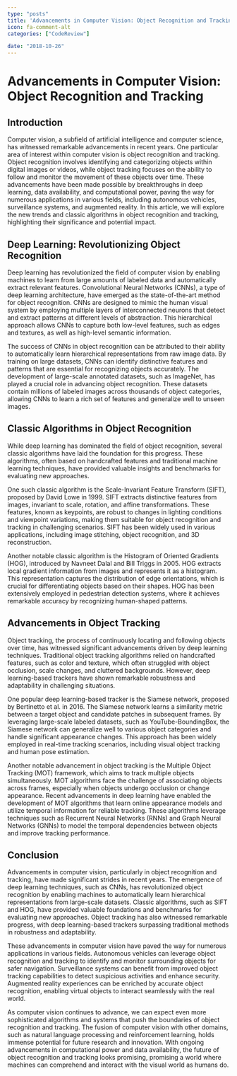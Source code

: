 ```yaml
---
type: "posts"
title: 'Advancements in Computer Vision: Object Recognition and Tracking'
icon: fa-comment-alt
categories: ["CodeReview"]

date: "2018-10-26"
---
```




# Advancements in Computer Vision: Object Recognition and Tracking

## Introduction

Computer vision, a subfield of artificial intelligence and computer science, has witnessed remarkable advancements in recent years. One particular area of interest within computer vision is object recognition and tracking. Object recognition involves identifying and categorizing objects within digital images or videos, while object tracking focuses on the ability to follow and monitor the movement of these objects over time. These advancements have been made possible by breakthroughs in deep learning, data availability, and computational power, paving the way for numerous applications in various fields, including autonomous vehicles, surveillance systems, and augmented reality. In this article, we will explore the new trends and classic algorithms in object recognition and tracking, highlighting their significance and potential impact.

## Deep Learning: Revolutionizing Object Recognition

Deep learning has revolutionized the field of computer vision by enabling machines to learn from large amounts of labeled data and automatically extract relevant features. Convolutional Neural Networks (CNNs), a type of deep learning architecture, have emerged as the state-of-the-art method for object recognition. CNNs are designed to mimic the human visual system by employing multiple layers of interconnected neurons that detect and extract patterns at different levels of abstraction. This hierarchical approach allows CNNs to capture both low-level features, such as edges and textures, as well as high-level semantic information.

The success of CNNs in object recognition can be attributed to their ability to automatically learn hierarchical representations from raw image data. By training on large datasets, CNNs can identify distinctive features and patterns that are essential for recognizing objects accurately. The development of large-scale annotated datasets, such as ImageNet, has played a crucial role in advancing object recognition. These datasets contain millions of labeled images across thousands of object categories, allowing CNNs to learn a rich set of features and generalize well to unseen images.

## Classic Algorithms in Object Recognition

While deep learning has dominated the field of object recognition, several classic algorithms have laid the foundation for this progress. These algorithms, often based on handcrafted features and traditional machine learning techniques, have provided valuable insights and benchmarks for evaluating new approaches.

One such classic algorithm is the Scale-Invariant Feature Transform (SIFT), proposed by David Lowe in 1999. SIFT extracts distinctive features from images, invariant to scale, rotation, and affine transformations. These features, known as keypoints, are robust to changes in lighting conditions and viewpoint variations, making them suitable for object recognition and tracking in challenging scenarios. SIFT has been widely used in various applications, including image stitching, object recognition, and 3D reconstruction.

Another notable classic algorithm is the Histogram of Oriented Gradients (HOG), introduced by Navneet Dalal and Bill Triggs in 2005. HOG extracts local gradient information from images and represents it as a histogram. This representation captures the distribution of edge orientations, which is crucial for differentiating objects based on their shapes. HOG has been extensively employed in pedestrian detection systems, where it achieves remarkable accuracy by recognizing human-shaped patterns.

## Advancements in Object Tracking

Object tracking, the process of continuously locating and following objects over time, has witnessed significant advancements driven by deep learning techniques. Traditional object tracking algorithms relied on handcrafted features, such as color and texture, which often struggled with object occlusion, scale changes, and cluttered backgrounds. However, deep learning-based trackers have shown remarkable robustness and adaptability in challenging situations.

One popular deep learning-based tracker is the Siamese network, proposed by Bertinetto et al. in 2016. The Siamese network learns a similarity metric between a target object and candidate patches in subsequent frames. By leveraging large-scale labeled datasets, such as YouTube-BoundingBox, the Siamese network can generalize well to various object categories and handle significant appearance changes. This approach has been widely employed in real-time tracking scenarios, including visual object tracking and human pose estimation.

Another notable advancement in object tracking is the Multiple Object Tracking (MOT) framework, which aims to track multiple objects simultaneously. MOT algorithms face the challenge of associating objects across frames, especially when objects undergo occlusion or change appearance. Recent advancements in deep learning have enabled the development of MOT algorithms that learn online appearance models and utilize temporal information for reliable tracking. These algorithms leverage techniques such as Recurrent Neural Networks (RNNs) and Graph Neural Networks (GNNs) to model the temporal dependencies between objects and improve tracking performance.

## Conclusion

Advancements in computer vision, particularly in object recognition and tracking, have made significant strides in recent years. The emergence of deep learning techniques, such as CNNs, has revolutionized object recognition by enabling machines to automatically learn hierarchical representations from large-scale datasets. Classic algorithms, such as SIFT and HOG, have provided valuable foundations and benchmarks for evaluating new approaches. Object tracking has also witnessed remarkable progress, with deep learning-based trackers surpassing traditional methods in robustness and adaptability.

These advancements in computer vision have paved the way for numerous applications in various fields. Autonomous vehicles can leverage object recognition and tracking to identify and monitor surrounding objects for safer navigation. Surveillance systems can benefit from improved object tracking capabilities to detect suspicious activities and enhance security. Augmented reality experiences can be enriched by accurate object recognition, enabling virtual objects to interact seamlessly with the real world.

As computer vision continues to advance, we can expect even more sophisticated algorithms and systems that push the boundaries of object recognition and tracking. The fusion of computer vision with other domains, such as natural language processing and reinforcement learning, holds immense potential for future research and innovation. With ongoing advancements in computational power and data availability, the future of object recognition and tracking looks promising, promising a world where machines can comprehend and interact with the visual world as humans do.